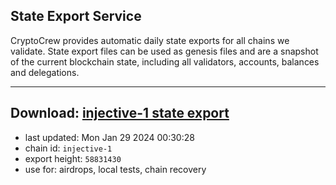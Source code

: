 ## State Export Service
CryptoCrew provides automatic daily state exports for all chains we validate. State export files can be used as genesis files and are a snapshot of the current blockchain state, including all validators, accounts, balances and delegations.

---
**Download: [injective-1 state export](https://dl.ccvalidators.com/SERVICE/injective/injective-1_export_58831430.json)**
---

- last updated: Mon Jan 29 2024 00:30:28
- chain id: `injective-1`
- export height: `58831430`
- use for: airdrops, local tests, chain recovery
